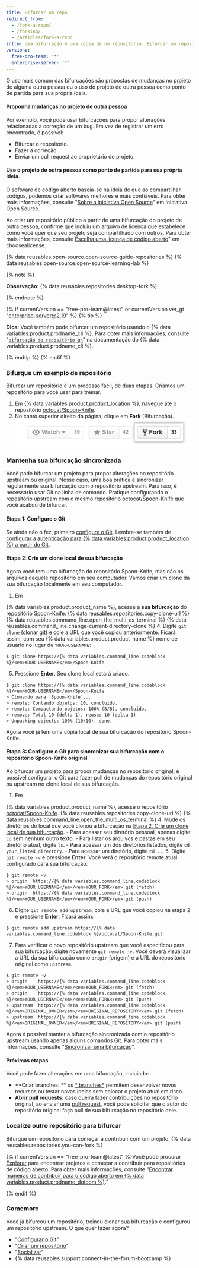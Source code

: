 ```yaml
---
title: Bifurcar um repo
redirect_from:
  - /fork-a-repo/
  - /forking/
  - /articles/fork-a-repo
intro: Uma bifurcação é uma cópia de um repositório. Bifurcar um repositório permite que você faça experiências à vontade sem comprometer o projeto original.
versions:
  free-pro-team: '*'
  enterprise-server: '*'
---
```


O uso mais comum das bifurcações são propostas de mudanças no projeto de alguma outra pessoa ou o uso do projeto de outra pessoa como ponto de partida para sua própria ideia.

#### Proponha mudanças no projeto de outra pessoa

Por exemplo, você pode usar bifurcações para propor alterações relacionadas à correção de um bug. Em vez de registrar um erro encontrado, é possível:

- Bifurcar o repositório.
- Fazer a correção.
- Enviar um pull request ao proprietário do projeto.

#### Use o projeto de outra pessoa como ponto de partida para sua própria ideia.

O software de código aberto baseia-se na ideia de que ao compartilhar códigos, podemos criar softwares melhores e mais confiáveis. Para obter mais informações, consulte "[Sobre a Iniciativa Open Source](http://opensource.org/about)" em Iniciativa Open Source.

Ao criar um repositório público a partir de uma bifurcação do projeto de outra pessoa, confirme que incluiu um arquivo de licença que estabelece como você quer que seu projeto seja compartilhado com outros. Para obter mais informações, consulte [Escolha uma licença de código aberto](http://choosealicense.com/)" em choosealicense.

{% data reusables.open-source.open-source-guide-repositories %} {% data reusables.open-source.open-source-learning-lab %}

{% note %}

**Observação**: {% data reusables.repositories.desktop-fork %}

{% endnote %}

{% if currentVersion == "free-pro-team@latest" or currentVersion ver_gt "enterprise-server@2.19" %}
{% tip %}

**Dica**: Você também pode bifurcar um repositório usando o {% data variables.product.prodname_cli %}. Para obter mais informações, consulte "[`bifurcação do repositório gh`](https://cli.github.com/manual/gh_repo_fork)" na documentação do {% data variables.product.prodname_cli %}.

{% endtip %}
{% endif %}

### Bifurque um exemplo de repositório

Bifurcar um repositório é um processo fácil, de duas etapas. Criamos um repositório para você usar para treinar.

1. Em {% data variables.product.product_location %}, navegue até o repositório [octocat/Spoon-Knife](https://github.com/octocat/Spoon-Knife).
2. No canto superior direito da página, clique em **Fork** (Bifurcação). ![Botão Fork (Bifurcação)](/assets/images/help/repository/fork_button.jpg)

### Mantenha sua bifurcação sincronizada

Você pode bifurcar um projeto para propor alterações no repositório upstream ou original. Nesse caso, uma boa prática é sincronizar regularmente sua bifurcação com o repositório upstream. Para isso, é necessário usar Git na linha de comando. Pratique configurando o repositório upstream com o mesmo repositório [octocat/Spoon-Knife](https://github.com/octocat/Spoon-Knife) que você acabou de bifurcar.

#### Etapa 1: Configure o Git

Se ainda não o fez, primeiro [configure o Git](/articles/set-up-git). Lembre-se também de [configurar a autenticação para {% data variables.product.product_location %} a partir do Git](/articles/set-up-git#next-steps-authenticating-with-github-from-git).

#### Etapa 2: Crie um clone local de sua bifurcação

Agora você tem uma bifurcação do repositório Spoon-Knife, mas não os arquivos daquele repositório em seu computador. Vamos criar um clone da sua bifurcação localmente em seu computador.

1. Em

{% data variables.product.product_name %}, acesse a **sua bifurcação** do repositório Spoon-Knife.
{% data reusables.repositories.copy-clone-url %}
{% data reusables.command_line.open_the_multi_os_terminal %}
{% data reusables.command_line.change-current-directory-clone %}
4. Digite `git clone` (clonar git) e cole a URL que você copiou anteriormente. Ficará assim, com seu {% data variables.product.product_name %} nome de usuário no lugar de `YOUR-USERNAME`:
  ```shell
  $ git clone https://{% data variables.command_line.codeblock %}/<em>YOUR-USERNAME</em>/Spoon-Knife
  ```

5. Pressione **Enter**. Seu clone local estará criado.
  ```shell
  $ git clone https://{% data variables.command_line.codeblock %}/<em>YOUR-USERNAME</em>/Spoon-Knife
  > Clonando para `Spoon-Knife`...
  > remote: Contando objetos: 10, concluído.
  > remote: Compactando objetos: 100% (8/8), concluído.
  > remove: Total 10 (delta 1), reused 10 (delta 1)
  > Unpacking objects: 100% (10/10), done.
  ```

Agora você já tem uma cópia local de sua bifurcação do repositório Spoon-Knife.

#### Etapa 3: Configure o Git para sincronizar sua bifurcação com o repositório Spoon-Knife original

Ao bifurcar um projeto para propor mudanças no repositório original, é possível configurar o Git para fazer pull de mudanças do repositório original ou upstream no clone local de sua bifurcação.

1. Em

{% data variables.product.product_name %}, acesse o repositório [octocat/Spoon-Knife](https://github.com/octocat/Spoon-Knife).
{% data reusables.repositories.copy-clone-url %}
{% data reusables.command_line.open_the_multi_os_terminal %}
4. Mude os diretórios do local que você clonou a bifurcação na [Etapa 2: Crie um clone local de sua bifurcação](#step-2-create-a-local-clone-of-your-fork).
    - Para acessar seu diretório pessoal, apenas digite `cd` sem nenhum outro texto.
    - Para listar os arquivos e pastas em seu diretório atual, digite `ls`.
    - Para acessar um dos diretórios listados, digite `cd your_listed_directory`.
    - Para acessar um diretório, digite `cd ..`.
5. Digite `git remote -v` e pressione **Enter**. Você verá o repositório remote atual configurado para sua bifurcação.
  ```shell
  $ git remote -v
  > origin  https://{% data variables.command_line.codeblock %}/<em>YOUR_USERNAME</em>/<em>YOUR_FORK</em>.git (fetch)
  > origin  https://{% data variables.command_line.codeblock %}/<em>YOUR_USERNAME</em>/<em>YOUR_FORK</em>.git (push)
  ```

6. Digite `git remote add upstream`, cole a URL que você copiou na etapa 2 e pressione **Enter**. Ficará assim:
  ```shell
  $ git remote add upstream https://{% data variables.command_line.codeblock %}/octocat/Spoon-Knife.git
  ```

7. Para verificar o novo repositório upstream que você especificou para sua bifurcação, digite novamente `git remote -v`. Você deverá visualizar a URL da sua bifurcação como `origin` (origem) e a URL do repositório original como `upstream`.
  ```shell
  $ git remote -v
  > origin    https://{% data variables.command_line.codeblock %}/<em>YOUR_USERNAME</em>/<em>YOUR_FORK</em>.git (fetch)
  > origin    https://{% data variables.command_line.codeblock %}/<em>YOUR_USERNAME</em>/<em>YOUR_FORK</em>.git (push)
  > upstream  https://{% data variables.command_line.codeblock %}/<em>ORIGINAL_OWNER</em>/<em>ORIGINAL_REPOSITORY</em>.git (fetch)
  > upstream  https://{% data variables.command_line.codeblock %}/<em>ORIGINAL_OWNER</em>/<em>ORIGINAL_REPOSITORY</em>.git (push)
  ```

Agora é possível manter a bifurcação sincronizada com o repositório upstream usando apenas alguns comandos Git. Para obter mais informações, consulte "[Sincronizar uma bifurcação](/articles/syncing-a-fork)".

#### Próximas etapas

Você pode fazer alterações em uma bifurcação, incluindo:

- **Criar branches: ** os [* branches*](/articles/creating-and-deleting-branches-within-your-repository/) permitem desenvolver novos recursos ou testar novas ideias sem colocar o projeto atual em risco.
- **Abrir pull requests:** caso queira fazer contribuições no repositório original, ao enviar uma [pull request](/articles/about-pull-requests), você pode solicitar que o autor do repositório original faça pull de sua bifurcação no repositório dele.

### Localize outro repositório para bifurcar

Bifurque um repositório para começar a contribuir com um projeto. {% data reusables.repositories.you-can-fork %}

{% if currentVersion == "free-pro-team@latest" %}Você pode procurar [Explorar](https://github.com/explore) para encontrar projetos e começar a contribuir para repositórios de código aberto. Para obter mais informações, consulte "[Encontrar maneiras de contribuir para o código aberto em {% data variables.product.prodname_dotcom %}](/github/getting-started-with-github/finding-ways-to-contribute-to-open-source-on-github)."

{% endif %}

### Comemore

Você já bifurcou um repositório, treinou clonar sua bifurcação e configurou um repositório upstream. O que quer fazer agora?

- "[Configurar o Git](/articles/set-up-git)"
- "[Criar um repositório](/articles/creating-a-new-repository)"
- "[Socializar](/articles/be-social)"
- {% data reusables.support.connect-in-the-forum-bootcamp %}
